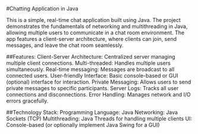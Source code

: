 #Chatting Application in Java

This is a simple, real-time chat application built using Java. The project demonstrates the fundamentals of networking and multithreading in Java, allowing multiple users to communicate in a chat room environment. The app features a client-server architecture, where clients can join, send messages, and leave the chat room seamlessly.

##Features:
Client-Server Architecture: Centralized server managing multiple client connections.
Multi-threaded: Handles multiple users simultaneously.
Real-time messaging: Messages are broadcast to all connected users.
User-friendly Interface: Basic console-based or GUI (optional) interface for interaction.
Private Messaging: Allows users to send private messages to specific participants.
Server Logs: Tracks all user connections and disconnections.
Error Handling: Manages network and I/O errors gracefully.

##Technology Stack:
Programming Language: Java
Networking: Java Sockets (TCP)
Multithreading: Java Threads for handling multiple clients
UI: Console-based (or optionally implement Java Swing for a GUI)
